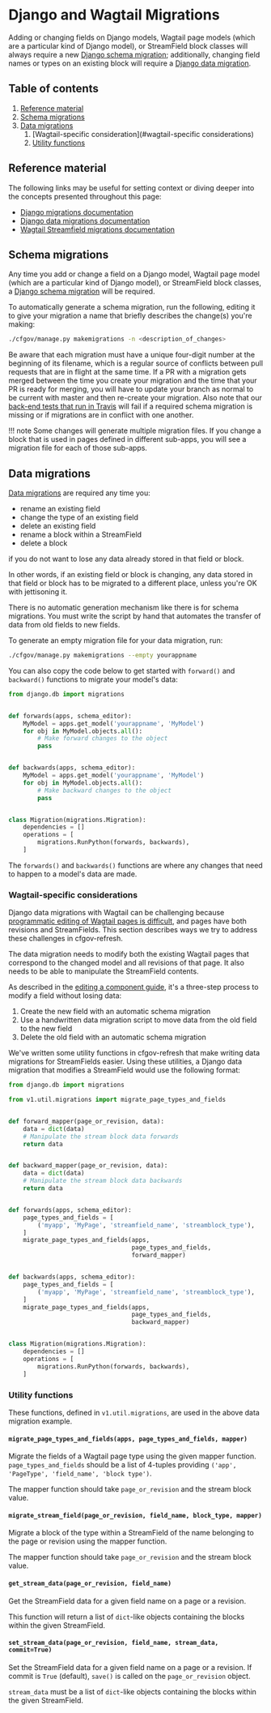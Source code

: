 # Django and Wagtail Migrations

Adding or changing fields on Django models, Wagtail page models
(which are a particular kind of Django model), or StreamField block classes
will always require a new [Django schema migration](#schema-migrations);
additionally, changing field names or types on an existing block will require a
[Django data migration](#data-migrations).


## Table of contents

1. [Reference material](#reference-material)
1. [Schema migrations](#schema-migrations)
1. [Data migrations](#data-migrations)
   1. [Wagtail-specific consideration](#wagtail-specific considerations)
   1. [Utility functions](#utility-functions)


## Reference material

The following links may be useful for setting context or diving deeper
into the concepts presented throughout this page:

- [Django migrations documentation](https://docs.djangoproject.com/en/1.11/topics/migrations/)
- [Django data migrations documentation](https://docs.djangoproject.com/en/1.11/topics/migrations/#data-migrations)
- [Wagtail Streamfield migrations documentation](https://docs.wagtail.io/en/v1.13.4/topics/streamfield.html#migrations)


## Schema migrations

Any time you add or change a field on a Django model, Wagtail page model
(which are a particular kind of Django model), or StreamField block classes, a
[Django schema migration](https://docs.djangoproject.com/en/1.11/topics/migrations)
will be required.

To automatically generate a schema migration,
run the following, editing it to give your migration a name
that briefly describes the change(s) you're making:

```bash
./cfgov/manage.py makemigrations -n <description_of_changes>
```

Be aware that each migration must have
a unique four-digit number at the beginning of its filename,
which is a regular source of conflicts between pull requests
that are in flight at the same time.
If a PR with a migration gets merged between the time you create your migration
and the time that your PR is ready for merging,
you will have to update your branch as normal to be current with master
and then re-create your migration.
Also note that our [back-end tests that run in Travis](../travis/)
will fail if a required schema migration is missing or if
migrations are in conflict with one another.

!!! note
    Some changes will generate multiple migration files.
    If you change a block that is used in pages defined in different sub-apps,
    you will see a migration file for each of those sub-apps.


## Data migrations

[Data migrations](https://docs.djangoproject.com/en/1.11/topics/migrations/#data-migrations)
are required any time you:

- rename an existing field
- change the type of an existing field
- delete an existing field
- rename a block within a StreamField
- delete a block

if you do not want to lose any data already stored in that field or block.

In other words, if an existing field or block is changing,
any data stored in that field or block has to be migrated to a different place,
unless you're OK with jettisoning it.

There is no automatic generation mechanism like there is for schema migrations.
You must write the script by hand that automates the transfer of data
from old fields to new fields.

To generate an empty migration file for your data migration, run:

```bash
./cfgov/manage.py makemigrations --empty yourappname
```

You can also copy the code below to get started with
`forward()` and `backward()` functions to migrate your model's data:

```python
from django.db import migrations


def forwards(apps, schema_editor):
    MyModel = apps.get_model('yourappname', 'MyModel')
    for obj in MyModel.objects.all():
        # Make forward changes to the object
        pass


def backwards(apps, schema_editor):
    MyModel = apps.get_model('yourappname', 'MyModel')
    for obj in MyModel.objects.all():
        # Make backward changes to the object
        pass


class Migration(migrations.Migration):
    dependencies = []
    operations = [
        migrations.RunPython(forwards, backwards),
    ]
```

The `forwards()` and `backwards()` functions are where any changes
that need to happen to a model's data are made.


### Wagtail-specific considerations

Django data migrations with Wagtail can be challenging because
[programmatic editing of Wagtail pages is difficult](https://github.com/wagtail/wagtail/issues/1101),
and pages have both revisions and StreamFields.
This section describes ways we try to address these challenges in cfgov-refresh.

The data migration needs to modify both the existing Wagtail pages
that correspond to the changed model and all revisions of that page.
It also needs to be able to manipulate the StreamField contents.


As described in the
[editing a component guide](../editing-components/#editing-a-field),
it's a three-step process to modify a field without losing data:

1. Create the new field with an automatic schema migration
2. Use a handwritten data migration script to move data
   from the old field to the new field
3. Delete the old field with an automatic schema migration

We've written some utility functions in cfgov-refresh
that make writing data migrations for StreamFields easier.
Using these utilities, a Django data migration that modifies a StreamField
would use the following format:

```python
from django.db import migrations

from v1.util.migrations import migrate_page_types_and_fields


def forward_mapper(page_or_revision, data):
    data = dict(data)
    # Manipulate the stream block data forwards
    return data


def backward_mapper(page_or_revision, data):
    data = dict(data)
    # Manipulate the stream block data backwards
    return data


def forwards(apps, schema_editor):
    page_types_and_fields = [
        ('myapp', 'MyPage', 'streamfield_name', 'streamblock_type'),
    ]
    migrate_page_types_and_fields(apps,
                                  page_types_and_fields,
                                  forward_mapper)


def backwards(apps, schema_editor):
    page_types_and_fields = [
        ('myapp', 'MyPage', 'streamfield_name', 'streamblock_type'),
    ]
    migrate_page_types_and_fields(apps,
                                  page_types_and_fields,
                                  backward_mapper)


class Migration(migrations.Migration):
    dependencies = []
    operations = [
        migrations.RunPython(forwards, backwards),
    ]
```

### Utility functions

These functions, defined in `v1.util.migrations`,
are used in the above data migration example.

#### `migrate_page_types_and_fields(apps, page_types_and_fields, mapper)`

Migrate the fields of a Wagtail page type using the given mapper function.
`page_types_and_fields` should be a list of 4-tuples providing
`('app', 'PageType', 'field_name', 'block type')`.

The mapper function should take `page_or_revision` and the stream block value.

#### `migrate_stream_field(page_or_revision, field_name, block_type, mapper)`

Migrate a block of the type within a StreamField of the name
belonging to the page or revision using the mapper function.

The mapper function should take `page_or_revision` and the stream block value.

#### `get_stream_data(page_or_revision, field_name)`

Get the StreamField data for a given field name on a page or a revision.

This function will return a list of `dict`-like objects
containing the blocks within the given StreamField.

#### `set_stream_data(page_or_revision, field_name, stream_data, commit=True)`

Set the StreamField data for a given field name on a page or a revision.
If commit is `True` (default),
`save()` is called on the `page_or_revision` object.

`stream_data` must be a list of `dict`-like objects
containing the blocks within the given StreamField.
